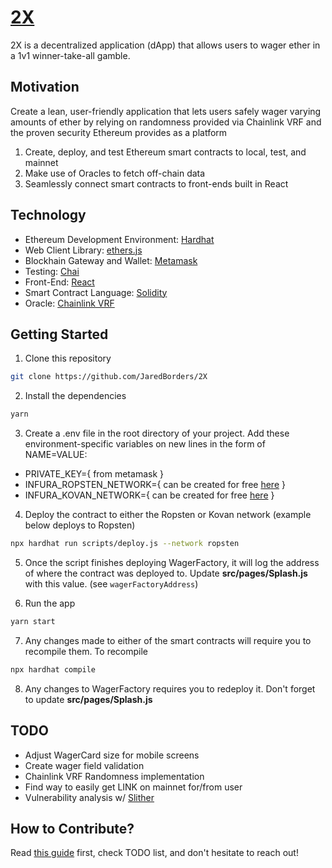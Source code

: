 # [2X](https://jaredborders.github.io/2X/)
2X is a decentralized application (dApp) that allows users to wager ether in a 1v1 winner-take-all gamble.

## Motivation
Create a lean, user-friendly application that lets users safely wager varying amounts of ether by relying on randomness provided via Chainlink VRF and the proven security Ethereum provides as a platform
1. Create, deploy, and test Ethereum smart contracts to local, test, and mainnet
2. Make use of Oracles to fetch off-chain data
3. Seamlessly connect smart contracts to front-ends built in React

## Technology
* Ethereum Development Environment: [Hardhat](https://hardhat.org)
* Web Client Library: [ethers.js](https://docs.ethers.io/v5/)
* Blockhain Gateway and Wallet: [Metamask](https://metamask.io)
* Testing: [Chai](https://www.chaijs.com)
* Front-End: [React](https://reactjs.org)
* Smart Contract Language: [Solidity](https://docs.soliditylang.org/en/v0.8.0/)
* Oracle: [Chainlink VRF](https://docs.chain.link/docs/chainlink-vrf)

## Getting Started
1. Clone this repository

```sh
git clone https://github.com/JaredBorders/2X 
```

2. Install the dependencies

```sh
yarn
```

3. Create a .env file in the root directory of your project. Add these environment-specific variables on new lines in the form of NAME=VALUE: 
* PRIVATE_KEY={ from metamask }
* INFURA_ROPSTEN_NETWORK={ can be created for free [here](https://infura.io/) }
* INFURA_KOVAN_NETWORK={ can be created for free [here](https://infura.io/) }

4. Deploy the contract to either the Ropsten or Kovan network (example below deploys to Ropsten)

```sh
npx hardhat run scripts/deploy.js --network ropsten
```

5. Once the script finishes deploying WagerFactory, it will log the address of where the contract was deployed to. Update __src/pages/Splash.js__ with this value. (see `wagerFactoryAddress`)

6. Run the app

```sh
yarn start
```

7. Any changes made to either of the smart contracts will require you to recompile them. To recompile

```sh
npx hardhat compile
```

8. Any changes to WagerFactory requires you to redeploy it. Don't forget to update __src/pages/Splash.js__

## TODO
* Adjust WagerCard size for mobile screens
* Create wager field validation
* Chainlink VRF Randomness implementation 
* Find way to easily get LINK on mainnet for/from user
* Vulnerability analysis w/ [Slither](https://github.com/crytic/slither)

## How to Contribute?
Read [this guide](https://opensource.guide/how-to-contribute/) first, check TODO list, and don't hesitate to reach out!
